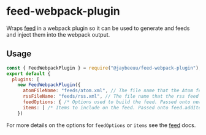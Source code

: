 # feed-webpack-plugin

Wraps
[feed](https://github.com/jpmonette/feed#readme)
in a webpack plugin so it can be used to generate and feeds and inject them into the webpack output.

## Usage

```js
const { FeedWebpackPlugin } = require("@jaybeeuu/feed-webpack-plugin");
export default {
  plugins: [
    new FeedWebpackPlugin({
      atomFileName: "feeds/atom.xml", // The file name that the Atom feed should be written to. If undefined no atom feed will be emitted.
      rssFileName: "feeds/rss.xml", // The file name that the rss feed should be written to. If undefined no rss feed will be emitted.
      feedOptions: { /* Options used to build the feed. Passed onto new Feed. */ },
      items: [ /* Items to include on the feed. Passed onto feed.addItem */]
    })
```

For more details on the options for `feedOptions` or `items` see the [feed](https://github.com/jpmonette/feed#readme) docs.
